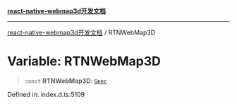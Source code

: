 [**react-native-webmap3d开发文档**](../README.md)

***

[react-native-webmap3d开发文档](../globals.md) / RTNWebMap3D

# Variable: RTNWebMap3D

> `const` **RTNWebMap3D**: [`Spec`](../interfaces/Spec.md)

Defined in: index.d.ts:5109
